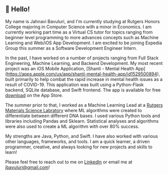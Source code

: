 ## 👋  Hello! 

My name is Jahnavi Bavuluri, and I'm currently studying at Rutgers Honors College majoring in Computer Science with a minor in Economics. I am currently working part time as a Virtual CS tutor for topics ranging from beginner level programming to more advances concepts such as Machine Learning and Web/iOS App Development. I am excited to be joining Expedia Group this summer as a Software Development Engineer Intern. 

In the past, I have worked on a number of projects ranging from Full Stack Engineering, Machine Learning, and Backend Development. My most recent project was an iOS Mobile Application, [Shanti - Mental Health App] (https://apps.apple.com/us/app/shanti-mental-health-app/id1529500894), built primarily to help combat the rapid increase in mental health issues as a result of COVID-19. This application was built using a Python-Flask backend, SQLite database, and Swift frontend. The app is available for free [download](https://apps.apple.com/us/app/shanti-mental-health-app/id1529500894) on the App Store. 

The summer prior to that, I worked as a Machine Learning Lead at a [Rutgers Materials Science Labratory](https://mse.rutgers.edu/) where ML algorithms were created to differentiate between different DNA bases. I used various Python tools and libraries including Pandas and Sklearn. Statistical analyses and algorithms were also used to create a ML algorithm with over 80% success. 

My strengths are Java, Python, and Swift. I have also worked with various other languages, frameworks, and tools. I am a quick learner, a driven programmer, creative, and always looking for new projects and skills to learn! 

Please feel free to reach out to me on [LinkedIn](https://www.linkedin.com/in/jahnavi-bavuluri/) or email me at jbavuluri@gmail.com!

<!---
jahnavibavuluri/jahnavibavuluri is a ✨ special ✨ repository because its `README.md` (this file) appears on your GitHub profile.
You can click the Preview link to take a look at your changes.
Hi, I’m @jahnavibavuluri
- 👀 I’m interested in ...
- 🌱 I’m currently learning ...
- 💞️ I’m looking to collaborate on ...
- 📫 How to reach me ...
--->
